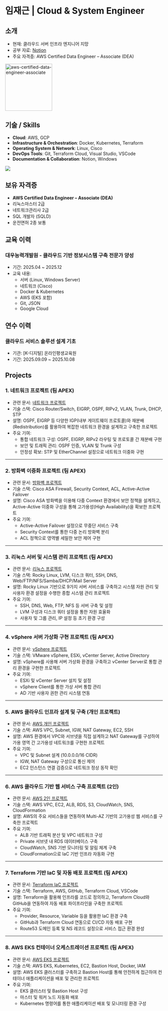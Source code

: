 # 임재근 | Cloud & System Engineer

## 소개
- 현재: 클라우드 서버 인프라 엔지니어 지망
- 공부 자료: [Notion](https://www.notion.so/262c489a36788005a6d6e699c48ec798)
- 주요 자격증: AWS Certified Data Engineer – Associate (DEA)
<div align="left">
  <img width="150" height="auto" alt="aws-certified-data-engineer-associate" src="https://github.com/user-attachments/assets/36163081-9f97-461a-9f72-d27f896fcdb3" />
</div>



## 기술 / Skills
- **Cloud**: AWS, GCP  
- **Infrastructure & Orchestration**: Docker, Kubernetes, Terraform  
- **Operating System & Network**: Linux, Cisco  
- **DevOps Tools**: Git, Terraform Cloud, Visual Studio, VSCode  
- **Documentation & Collaboration**: Notion, Windows
<p align="left">
  <a href="https://skillicons.dev">
    <img src="https://skillicons.dev/icons?i=aws,gcp,docker,kubernetes,terraform,linux,git,visualstudio,vscode,windows,notion" />
  </a>
</p>



## 보유 자격증
- **AWS Certified Data Engineer – Associate (DEA)**
- 리눅스마스터 2급
- 네트워크관리사 2급
- SQL 개발자 (SQLD)
- 운전면허 2종 보통
  

## 교육 이력
### 대우능력개발원 - 클라우드 기반 정보시스템 구축 전문가 양성
- 기간: 2025.04 ~ 2025.12  
- 교육 내용:
  - 서버 (Linux, Windows Server)
  - 네트워크 (Cisco)
  - Docker & Kubernetes
  - AWS (EKS 포함)
  - Git, JSON
  - Google Cloud



## 연수 이력
### 클라우드 서비스 솔루션 설계 기초
- 기관: [K-디지털] 온라인평생교육원
- 기간: 2025.09.09 ~ 2025.10.08  



## Projects

### 1. 네트워크 프로젝트 (팀 APEX)
- 관련 문서: [네트워크 프로젝트](https://docs.google.com/viewer?url=https://raw.githubusercontent.com/smr-ow/smr-ow/main/doc/Apex_Network_Project.pdf&embedded=true
)
- 기술 스택: Cisco Router/Switch, EIGRP, OSPF, RIPv2, VLAN, Trunk, DHCP, STP
- 설명: OSPF, EIGRP 등 다양한 IGP(내부 게이트웨이 프로토콜)와 재분배(Redistribution)를 활용하여 복잡한 네트워크 환경을 설계하고 구축한 프로젝트
- 주요 기여:
  - 통합 네트워크 구성: OSPF, EIGRP, RIPv2 라우팅 및 프로토콜 간 재분배 구현
  - 보안 및 트래픽 관리: OSPF 인증, VLAN 및 Trunk 구성
  - 안정성 확보: STP 및 EtherChannel 설정으로 네트워크 이중화 구현

---

### 2. 방화벽 이중화 프로젝트 (팀 APEX)
- 관련 문서: [방화벽 프로젝트](https://docs.google.com/viewer?url=https://raw.githubusercontent.com/smr-ow/smr-ow/main/doc/Apex_Firewall_project.pdf&embedded=true)
- 기술 스택: Cisco ASA Firewall, Security Context, ACL, Active-Active Failover
- 설명: Cisco ASA 방화벽을 이용해 다중 Context 환경에서 보안 정책을 설계하고, Active-Active 이중화 구성을 통해 고가용성(High Availability)을 확보한 프로젝트
- 주요 기여:
  - Active-Active Failover 설정으로 무중단 서비스 구축
  - Security Context를 통한 다중 논리 방화벽 분리
  - ACL 정책으로 영역별 세밀한 보안 제어 구현

---

### 3. 리눅스 서버 및 시스템 관리 프로젝트 (팀 APEX)
- 관련 문서: [리눅스 프로젝트](https://docs.google.com/viewer?url=https://raw.githubusercontent.com/smr-ow/smr-ow/main/doc/Apex_Linux_Project.pdf&embedded=true)
- 기술 스택: Rocky Linux, LVM, 디스크 쿼터, SSH, DNS, Web/FTP/NFS/Samba/DHCP/Mail Server
- 설명: Rocky Linux 기반으로 9가지 서버 서비스를 구축하고 시스템 자원 관리 및 사용자 환경 설정을 수행한 종합 시스템 관리 프로젝트
- 주요 기여:
  - SSH, DNS, Web, FTP, NFS 등 서버 구축 및 설정
  - LVM 구성과 디스크 쿼터 설정을 통한 자원 효율화
  - 사용자 및 그룹 관리, IP 설정 등 초기 환경 구성

---

### 4. vSphere 서버 가상화 구현 프로젝트 (팀 APEX)
- 관련 문서: [vSphere 프로젝트](https://docs.google.com/viewer?url=https://raw.githubusercontent.com/smr-ow/smr-ow/main/doc/Apex_Firewall_project.pdf&embedded=true)
- 기술 스택: VMware vSphere, ESXi, vCenter Server, Active Directory
- 설명: vSphere를 사용해 서버 가상화 환경을 구축하고 vCenter Server로 통합 관리 환경을 구현한 프로젝트
- 주요 기여:
  - ESXi 및 vCenter Server 설치 및 설정
  - vSphere Client를 통한 가상 서버 통합 관리
  - AD 기반 사용자 권한 관리 시스템 연동

---

### 5. AWS 클라우드 인프라 설계 및 구축 (개인 프로젝트)
- 관련 문서: [AWS 개인 프로젝트]()
- 기술 스택: AWS VPC, Subnet, IGW, NAT Gateway, EC2, SSH
- 설명: AWS 환경에서 VPC와 서브넷을 직접 설계하고 NAT Gateway를 구성하여 가용 영역 간 고가용성 네트워크를 구현한 프로젝트
- 주요 기여:
  - VPC 및 Subnet 설계 (10.0.0.0/16 CIDR)
  - IGW, NAT Gateway 구성으로 통신 제어
  - EC2 인스턴스 연결 검증으로 네트워크 정상 동작 확인

---

### 6. AWS 클라우드 기반 웹 서비스 구축 프로젝트 (2인)
- 관련 문서: [AWS 2인 프로젝트](https://docs.google.com/viewer?url=https://raw.githubusercontent.com/smr-ow/smr-ow/main/doc/Apex_AWS_Project.pdf&embedded=true)
- 기술 스택: AWS VPC, EC2, ALB, RDS, S3, CloudWatch, SNS, CloudFormation
- 설명: AWS의 주요 서비스들을 연동하여 Multi-AZ 기반의 고가용성 웹 서비스를 구축한 프로젝트
- 주요 기여:
  - ALB 기반 트래픽 분산 및 VPC 네트워크 구성
  - Private 서브넷 내 RDS 데이터베이스 구축
  - CloudWatch, SNS 기반 모니터링 및 알림 체계 구축
  - CloudFormation으로 IaC 기반 인프라 자동화 구현

---

### 7. Terraform 기반 IaC 및 자동 배포 프로젝트 (팀 APEX)
- 관련 문서: [Terraform IaC 프로젝트](https://docs.google.com/viewer?url=https://raw.githubusercontent.com/smr-ow/smr-ow/main/doc/Apex_Terraform_Projcet.pdf&embedded=true)
- 기술 스택: Terraform, AWS, GitHub, Terraform Cloud, VSCode
- 설명: Terraform을 활용해 인프라를 코드로 정의하고, Terraform Cloud와 GitHub을 연동하여 자동 배포 파이프라인을 구축한 프로젝트
- 주요 기여:
  - Provider, Resource, Variable 등을 활용한 IaC 환경 구축
  - GitHub과 Terraform Cloud 연동으로 CI/CD 자동 배포 구현
  - Route53 도메인 등록 및 NS 레코드 설정으로 서비스 접근 환경 완성

---

### 8. AWS EKS 컨테이너 오케스트레이션 프로젝트 (팀 APEX)
- 관련 문서: [AWS EKS 프로젝트](https://docs.google.com/viewer?url=https://raw.githubusercontent.com/smr-ow/smr-ow/main/doc/APEX_team2_AWS_EKS_project.pdf&embedded=true)
- 기술 스택: AWS EKS, Kubernetes, EC2, Bastion Host, Docker, IAM
- 설명: AWS EKS 클러스터를 구축하고 Bastion Host를 통해 안전하게 접근하여 컨테이너 애플리케이션을 배포 및 관리한 프로젝트
- 주요 기여:
  - EKS 클러스터 및 Bastion Host 구성
  - 마스터 및 워커 노드 자동화 배포
  - Kubernetes 명령어를 통한 애플리케이션 배포 및 모니터링 환경 구성

